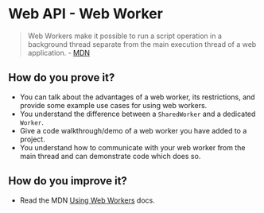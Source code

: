 # Web API - Web Worker
>Web Workers make it possible to run a script operation in a background thread separate from the main execution thread of a web application. - [MDN](https://developer.mozilla.org/en-US/docs/Web/API/Web_Workers_API)

## How do you prove it?
* You can talk about the advantages of a web worker, its restrictions, and provide some example use cases for using web workers.
* You understand the difference between a `SharedWorker` and a dedicated `Worker`.
* Give a code walkthrough/demo of a web worker you have added to a project.
* You understand how to communicate with your web worker from the main thread and can demonstrate code which does so.

## How do you improve it?
* Read the MDN [Using Web Workers](https://developer.mozilla.org/en-US/docs/Web/API/Web_Workers_API/Using_web_workers) docs.
